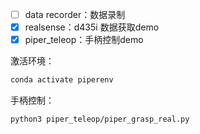 - [ ] data recorder：数据录制
- [x] realsense：d435i 数据获取demo
- [x] piper_teleop：手柄控制demo

激活环境：

```bash
conda activate piperenv
```

手柄控制：
```bash
python3 piper_teleop/piper_grasp_real.py
```



    

